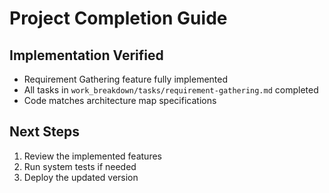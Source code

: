 # Project Completion Guide

## Implementation Verified
- Requirement Gathering feature fully implemented
- All tasks in `work_breakdown/tasks/requirement-gathering.md` completed
- Code matches architecture map specifications

## Next Steps
1. Review the implemented features
2. Run system tests if needed
3. Deploy the updated version